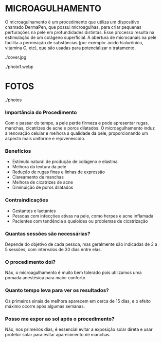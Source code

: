 <!-- order:40 -->
<!-- title:start -->
# MICROAGULHAMENTO
<!-- title:end -->
<!-- description:start -->
O microagulhamento é um procedimento que utiliza um dispositivo chamado DermaPen, que possui microagulhas, para criar pequenas perfurações na pele em profundidades distintas. Esse processo resulta na estimulação de um colágeno superficial. A abertura de microcanais na pele facilita a permeação de substâncias (por exemplo: ácido hialurônico, vitamina C, etc), que são usadas para potencializar o tratamento.
<!-- description:end -->
<!-- cover:start -->
./cover.jpg
<!-- cover:end -->

<!-- photo1:start -->
./photo1.webp
<!-- photo1:end -->

<!-- carousel:start -->
# FOTOS
./photos
<!-- carousel:end -->

<!-- faq:start -->
### Importância do Procedimento  
Com o passar do tempo, a pele perde firmeza e pode apresentar rugas, manchas, cicatrizes de acne e poros dilatados. O microagulhamento induz a renovação celular e melhora a qualidade da pele, proporcionando um aspecto mais uniforme e rejuvenescido.
<!-- faq:end -->
<!-- faq:start -->
### Benefícios  
- Estímulo natural de produção de colágeno e elastina  
- Melhora da textura da pele  
- Redução de rugas finas e linhas de expressão  
- Clareamento de manchas  
- Melhora de cicatrizes de acne  
- Diminuição de poros dilatados  
<!-- faq:end -->
<!-- faq:start -->
### Contraindicações  
- Gestantes e lactantes  
- Pessoas com infecções ativas na pele, como herpes e acne inflamada  
- Pacientes com tendência a queloides ou problemas de cicatrização  
<!-- faq:end -->
<!-- faq:start -->
### Quantas sessões são necessárias?  
Depende do objetivo de cada pessoa, mas geralmente são indicadas de 3 a 5 sessões, com intervalos de 30 dias entre elas.
<!-- faq:end -->
<!-- faq:start -->
### O procedimento doi?  
Não, o microagulhamento é muito bem tolerado pois utilizamos uma pomada anestésica para maior conforto.
<!-- faq:end -->
<!-- faq:start -->
### Quanto tempo leva para ver os resultados?  
Os primeiros sinais de melhora aparecem em cerca de 15 dias, e o efeito máximo ocorre após algumas semanas.
<!-- faq:end -->
<!-- faq:start -->
### Posso me expor ao sol após o procedimento?  
Não, nos primeiros dias, é essencial evitar a exposição solar direta e usar protetor solar para evitar aparecimento de manchas.
<!-- faq:end -->
